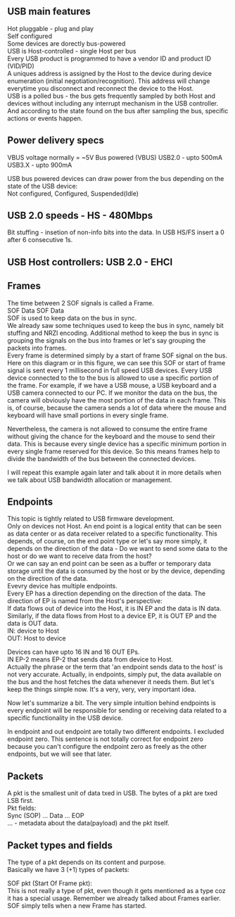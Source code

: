 ## USB main features
Hot pluggable - plug and play  
Self configured  
Some devices are dorectly bus-powered  
USB is Host-controlled - single Host per bus  
Every USB product is programmed to have a vendor ID and product ID (VID/PID)  
A uniques address is assigned by the Host to the device during device enumeration (initial negotiation/recognition). This address will change everytime you disconnect and reconnect the device to the Host.  
USB is a polled bus - the bus gets frequently sampled by both Host and devices without including any interrupt mechanism in the USB controller. And according to the state found on the bus after sampling the bus, specific actions or events happen.  


## Power delivery specs
VBUS voltage normally = ~5V
Bus powered (VBUS)
USB2.0 - upto 500mA
USB3.X - upto 900mA  

USB bus powered devices can draw power from the bus depending on the state of the USB device:  
Not configured, Configured, Suspended(Idle)  


## USB 2.0 speeds - HS - 480Mbps  
Bit stuffing - insetion of non-info bits into the data. In USB HS/FS insert a 0 after 6 consecutive 1s.  

## USB Host controllers: USB 2.0 - EHCI  

## Frames
The time between 2 SOF signals is called a Frame.  
SOF Data SOF Data  
SOF is used to keep data on the bus in sync.  
We already saw some techniques used to keep the bus in sync, namely bit stuffing and NRZI encoding.
Additional method to keep the bus in sync is grouping the signals on the bus into frames or let's say grouping the packets into frames.  
Every frame is determined simply by a start of frame SOF signal on the bus. Here on this diagram or in this figure, we can see this SOF or start of frame signal is sent 
every 1 millisecond in full speed USB devices.
Every USB device connected to the to the bus is allowed to use a specific portion of the frame.
For example, if we have a USB mouse, a USB keyboard and a USB camera connected to our PC.
If we monitor the data on the bus, the camera will obviously have the most portion of the data in each frame.
This is, of course, because the camera sends a lot of data where the mouse and keyboard will have small portions in every single frame.

Nevertheless, the camera is not allowed to consume the entire frame without giving the chance for the keyboard and the mouse to send their data.
This is because every single device has a specific minimum portion in every single frame reserved for this device.
So this means frames help to divide the bandwidth of the bus between the connected devices.

I will repeat this example again later and talk about it in more details when we talk about USB bandwidth allocation or management.



## Endpoints
This topic is tightly related to USB firmware development.  
Only on devices not Host. An end point is a logical entity that can be seen as data center or as data receiver related to a specific functionality. This depends, of course, on the end point type or let's say more simply, it depends on the direction of the data - Do we want to send some data to the host or do we want to receive data from the host?  
Or we can say an end point can be seen as a buffer or temporary data storage until the data is consumed by the host or by the device, depending on the direction of the data.  
Evevry device has multiple endpoints.  
Every EP has a direction depending on the direction of the data. The direction of EP is named from the Host's perspective:  
If data flows out of device into the Host, it is IN EP and the data is IN data. Similarly, if the data flows from Host to a device EP, it is OUT EP and the data is OUT data.  
IN: device to Host  
OUT: Host to device  

Devices can have upto 16 IN and 16 OUT EPs.  
IN EP-2 means EP-2 that sends data from device to Host.  
Actually the phrase or the term that 'an endpoint sends data to the host' is not very accurate. Actually, in endpoints, simply put, the data available on the bus and the host fetches the data whenever it needs them. But let's keep the things simple now. It's a very, very, very important idea.  

Now let's summarize a bit.
The very simple intuition behind endpoints is every endpoint will be responsible for sending or receiving
data related to a specific functionality in the USB device.
  
In endpoint and out endpoint are totally two different endpoints.
I excluded endpoint zero. This sentence is not totally correct for endpoint zero because you can't configure the endpoint zero as freely as the other endpoints, but we will see that later.


## Packets
A pkt is the smallest unit of data txed in USB. The bytes of a pkt are txed LSB first.  
Pkt fields:  
Sync (SOP) ... Data ... EOP   
... - metadata about the data(payload) and the pkt itself.    


## Packet types and fields
The type of a pkt depends on its content and purpose.  
Basically we have 3 (+1) types of packets:  
  
SOF pkt (Start Of Frame pkt):  
This is not really a type of pkt, even though it gets mentioned as a type coz it has a special usage. Remember we already talked about Frames earlier. SOF simply tells when a new Frame has started.  


